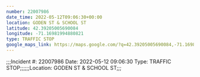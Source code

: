 ```yaml
---
number: 22007986
date_time: 2022-05-12T09:06:30+00:00
location: GODEN ST & SCHOOL ST
latitude: 42.39205005690084
longitude: -71.16981994880821
type: TRAFFIC STOP
google_maps_link: https://maps.google.com/?q=42.39205005690084,-71.16981994880821
---
```


;;;Incident #: 22007986  Date: 2022-05-12 09:06:30   Type: TRAFFIC STOP;;;;;;Location: GODEN ST & SCHOOL ST;;;
